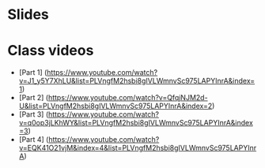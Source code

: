 # Slides

# Class videos

- [Part 1] (https://www.youtube.com/watch?v=J1_y5Y7XhLU&list=PLVngfM2hsbi8gIVLWmnvSc975LAPYInrA&index=1)
- [Part 2] (https://www.youtube.com/watch?v=QfqjNJM2d-U&list=PLVngfM2hsbi8gIVLWmnvSc975LAPYInrA&index=2)
- [Part 3] (https://www.youtube.com/watch?v=q0op3jLKhWY&list=PLVngfM2hsbi8gIVLWmnvSc975LAPYInrA&index=3)
- [Part 4] (https://www.youtube.com/watch?v=EQK41O21vjM&index=4&list=PLVngfM2hsbi8gIVLWmnvSc975LAPYInrA)
